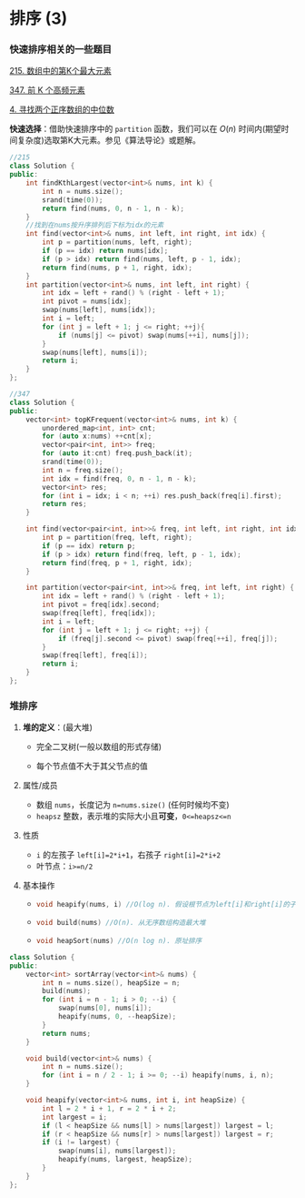 # 排序 (3)

### 快速排序相关的一些题目

[215. 数组中的第K个最大元素](https://leetcode.cn/problems/kth-largest-element-in-an-array/)

[347. 前 K 个高频元素](https://leetcode.cn/problems/top-k-frequent-elements/)

[4. 寻找两个正序数组的中位数](https://leetcode.cn/problems/median-of-two-sorted-arrays/)

**快速选择**：借助快速排序中的 `partition` 函数，我们可以在 $O(n)$ 时间内(期望时间复杂度)选取第K大元素。参见《算法导论》或题解。

```cpp
//215
class Solution {
public:
    int findKthLargest(vector<int>& nums, int k) {
        int n = nums.size();
        srand(time(0));
        return find(nums, 0, n - 1, n - k);
    }
    //找到在nums按升序排列后下标为idx的元素
    int find(vector<int>& nums, int left, int right, int idx) {
        int p = partition(nums, left, right);
        if (p == idx) return nums[idx];
        if (p > idx) return find(nums, left, p - 1, idx);
        return find(nums, p + 1, right, idx);
    }
    int partition(vector<int>& nums, int left, int right) {
        int idx = left + rand() % (right - left + 1);
        int pivot = nums[idx];
        swap(nums[left], nums[idx]);
        int i = left;
        for (int j = left + 1; j <= right; ++j){
            if (nums[j] <= pivot) swap(nums[++i], nums[j]);
        }
        swap(nums[left], nums[i]);
        return i;
    }
};
```

```cpp
//347
class Solution {
public:
    vector<int> topKFrequent(vector<int>& nums, int k) {
        unordered_map<int, int> cnt;
        for (auto x:nums) ++cnt[x];
        vector<pair<int, int>> freq;
        for (auto it:cnt) freq.push_back(it);
        srand(time(0));
        int n = freq.size();
        int idx = find(freq, 0, n - 1, n - k);
        vector<int> res;
        for (int i = idx; i < n; ++i) res.push_back(freq[i].first); 
        return res;
    }

    int find(vector<pair<int, int>>& freq, int left, int right, int idx) {
        int p = partition(freq, left, right);
        if (p == idx) return p;
        if (p > idx) return find(freq, left, p - 1, idx);
        return find(freq, p + 1, right, idx);
    }

    int partition(vector<pair<int, int>>& freq, int left, int right) {
        int idx = left + rand() % (right - left + 1);
        int pivot = freq[idx].second;
        swap(freq[left], freq[idx]);
        int i = left;
        for (int j = left + 1; j <= right; ++j) {
            if (freq[j].second <= pivot) swap(freq[++i], freq[j]);
        }
        swap(freq[left], freq[i]);
        return i;
    }
};
```





### 堆排序

1. **堆的定义**：(最大堆)

   - 完全二叉树(一般以数组的形式存储)

   - 每个节点值不大于其父节点的值

2. 属性/成员

   - 数组 `nums`，长度记为 `n=nums.size()` (任何时候均不变)
   - `heapsz` 整数，表示堆的实际大小且**可变**，`0<=heapsz<=n`

3. 性质

   - `i` 的左孩子 `left[i]=2*i+1`，右孩子 `right[i]=2*i+2`
   - 叶节点：`i>=n/2`

4. 基本操作

   - ```cpp
     void heapify(nums, i) //O(log n). 假设根节点为left[i]和right[i]的子树都是最大堆，heapify() 使以i为根节点的子树构成最大堆
     ```

   - ```cpp
     void build(nums) //O(n). 从无序数组构造最大堆
     ```

   - ```cpp
     void heapSort(nums) //O(n log n). 原址排序
     ```

```cpp
class Solution {
public:
    vector<int> sortArray(vector<int>& nums) {
        int n = nums.size(), heapSize = n;
        build(nums);
        for (int i = n - 1; i > 0; --i) {
            swap(nums[0], nums[i]);
            heapify(nums, 0, --heapSize);
        }
        return nums;
    }

    void build(vector<int>& nums) {
        int n = nums.size();
        for (int i = n / 2 - 1; i >= 0; --i) heapify(nums, i, n);
    }

    void heapify(vector<int>& nums, int i, int heapSize) {
        int l = 2 * i + 1, r = 2 * i + 2;
        int largest = i;
        if (l < heapSize && nums[l] > nums[largest]) largest = l;
        if (r < heapSize && nums[r] > nums[largest]) largest = r;
        if (i != largest) {
            swap(nums[i], nums[largest]);
            heapify(nums, largest, heapSize);
        }
    }
};
```

